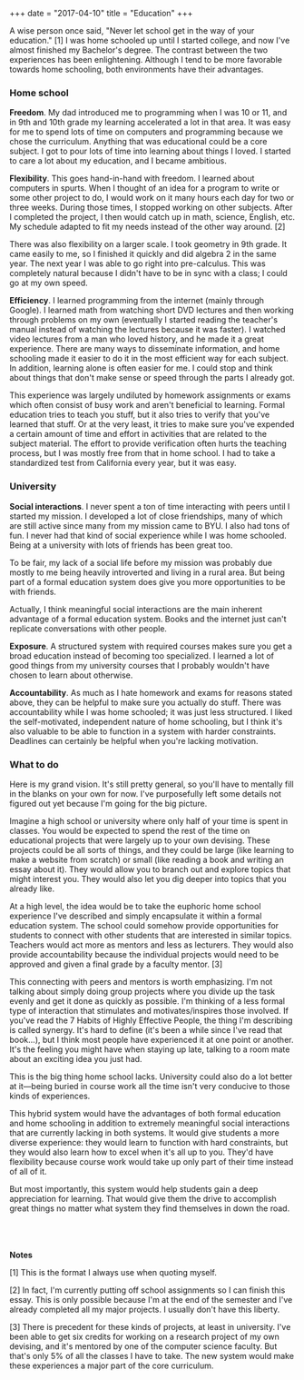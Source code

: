 +++
date = "2017-04-10"
title = "Education"
+++

A wise person once said, "Never let school get in the way of your
education." [1] I was home schooled up until I started
college, and now I've almost finished my Bachelor's degree. The
contrast between the two experiences has been enlightening. Although I
tend to be more favorable towards home schooling, both environments
have their advantages.

### Home school

**Freedom**. My dad introduced me to programming when I was 10 or 11,
and in 9th and 10th grade my learning accelerated a lot in that area.
It was easy for me to spend lots of time on computers and programming
because we chose the curriculum. Anything that was educational
could be a core subject. I got to pour lots of time into learning
about things I loved. I started to care a lot about my education, and
I became ambitious.

**Flexibility**. This goes hand-in-hand with freedom. I learned about
computers in spurts. When I thought of an idea for a program to write
or some other project to do, I would work on it many hours each day
for two or three weeks. During those times, I stopped working on other
subjects. After I completed the project, I then would catch up in
math, science, English, etc. My schedule adapted to fit my needs
instead of the other way around. [2]

There was also flexibility on a larger scale. I took geometry in 9th
grade. It came easily to me, so I finished it quickly and did algebra
2 in the same year. The next year I was able to go right into
pre-calculus. This was completely natural because I didn't have to be
in sync with a class; I could go at my own speed.

**Efficiency**. I learned programming from the internet (mainly
through Google). I learned math from watching short DVD lectures and
then working through problems on my own (eventually I started reading
the teacher's manual instead of watching the lectures because it was
faster). I watched video lectures from a man who loved history, and he
made it a great experience. There are many ways to disseminate
information, and home schooling made it easier to do it in the most
efficient way for each subject. In addition, learning alone is often
easier for me. I could stop and think about things that
don't make sense or speed through the parts I already got.

This experience was largely undiluted by homework assignments or exams
which often consist of busy work and aren't beneficial to learning.
Formal education tries to teach you stuff, but it also tries to verify
that you've learned that stuff. Or at the very least, it tries to make
sure you've expended a certain amount of time and effort in activities
that are related to the subject material. The effort to provide
verification often hurts the teaching process, but I was mostly free
from that in home school. I had to take a standardized test from
California every year, but it was easy.

### University

**Social interactions**. I never spent a ton of time interacting with
peers until I started my mission. I developed a lot of close
friendships, many of which are still active since many from
my mission came to BYU. I also had tons of fun. I never had that kind
of social experience while I was home schooled. Being at a university
with lots of friends has been great too.

To be fair, my lack of a social life before my mission was probably
due mostly to me being heavily introverted and living in a rural area. 
But being part of a formal education system does give you more
opportunities to be with friends.

Actually, I think meaningful social interactions are the main inherent
advantage of a formal education system. Books and the internet just
can't replicate conversations with other people.

**Exposure**. A structured system with required courses makes sure you
get a broad education instead of becoming too specialized. I learned a
lot of good things from my university courses that I probably wouldn't
have chosen to learn about otherwise.

**Accountability**. 
As much as I hate homework and exams for reasons stated above, they
can be helpful to make sure you actually do stuff. There was
accountability while I was home schooled; it was just less structured.
I liked the self-motivated, independent nature of home schooling, but
I think it's also valuable to be able to function in a system with
harder constraints. Deadlines can certainly be helpful when you're
lacking motivation.

### What to do

Here is my grand vision. It's still pretty general, so you'll have to
mentally fill in the blanks on your own for now. I've purposefully
left some details not figured out yet because I'm going for the big
picture.

Imagine a high school or university where only half of your time is
spent in classes. You would be expected to spend the rest of the time
on educational projects that were largely up to your own devising.
These projects could be all sorts of things, and they could be large
(like learning to make a website from scratch) or small (like reading
a book and writing an essay about it). They would allow you to branch
out and explore topics that might interest you. They would also let
you dig deeper into topics that you already like.

At a high level, the idea would be to take the euphoric home school
experience I've described and simply encapsulate it within a formal
education system. The school could somehow provide opportunities for
students to connect with other students that are interested in similar
topics. Teachers would act more as mentors and less as lecturers. They
would also provide accountability because the individual projects
would need to be approved and given a final grade by a faculty
mentor. [3]

This connecting with peers and mentors is worth emphasizing. I'm not
talking about simply doing group projects where you divide up the task
evenly and get it done as quickly as possible. I'm thinking of a less
formal type of interaction that stimulates and motivates/inspires
those involved. If you've read the 7 Habits of Highly Effective
People, the thing I'm describing is called synergy. It's hard to
define (it's been a while since I've read that book...), but I think
most people have experienced it at one point or another. It's the
feeling you might have when staying up late, talking to a room mate
about an exciting idea you just had.

This is the big thing home school lacks. University could also do a
lot better at it&mdash;being buried in course work all the time isn't very
conducive to those kinds of experiences. 

This hybrid system would have the advantages of both formal education
and home schooling in addition to extremely meaningful social
interactions that are currently lacking in both systems. It would give
students a more diverse experience: they would learn to function with
hard constraints, but they would also learn how to excel when it's all
up to you. They'd have flexibility because course work would take up
only part of their time instead of all of it.

But most importantly, this system would help students gain a deep
appreciation for learning. That would give them the drive to
accomplish great things no matter what system they find themselves in
down the road.

<br><br><br>
**Notes**

[1] This is the format I always use when quoting myself.

[2] In fact, I'm currently putting off school assignments so I
can finish this essay. This is only possible because I'm at the end of
the semester and I've already completed all my major projects. I
usually don't have this liberty.

[3] There is precedent for these kinds of projects, at least
in university. I've been able to get six credits for working on a
research project of my own devising, and it's mentored by one of the
computer science faculty. But that's only 5% of all the classes I have
to take. The new system would make these experiences a major part of
the core curriculum.
